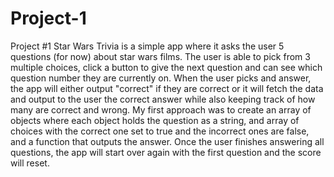 # Project-1
Project #1
Star Wars Trivia is a simple app where it asks the user 5 questions (for now) about star wars films. The user is able to pick from 3 multiple choices, click a button to give the next question and can see which question number they are currently on. When the user picks and answer, the app will either output "correct" if they are correct or it will fetch the data and output to the user the correct answer while also keeping track of how many are correct and wrong. My first approach was to create an array of objects where each object holds the question as a string, and array of choices with the correct one set to true and the incorrect ones are false, and a function that outputs the answer. Once the user finishes answering all questions, the app will start over again with the first question and the score will reset. 
